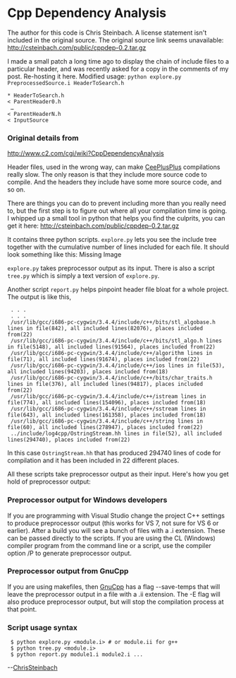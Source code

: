 # Cpp Dependency Analysis

The author for this code is Chris Steinbach. A license statement isn't included in the original source. The original source link seems unavailable:
http://csteinbach.com/public/cppdep-0.2.tar.gz

I made a small patch a long time ago to display the chain of include files to a particular header, and was recently asked for a copy in the comments of my post. Re-hosting it here.
Modified usage: `python explore.py PreprocessedSource.i HeaderToSearch.h`
```
* HeaderToSearch.h
< ParentHeader0.h
 …
< ParentHeaderN.h
< InputSource
```

### Original details from
http://www.c2.com/cgi/wiki?CppDependencyAnalysis


Header files, used in the wrong way, can make [CeePlusPlus](http://www.c2.com/cgi/wiki?CeePlusPlus) compilations really slow. The only reason is that they include more source code to compile. And the headers they include have some more source code, and so on.

There are things you can do to prevent including more than you really need to, but the first step is to figure out where all your compilation time is going. I whipped up a small tool in python that helps you find the culprits, you can get it here: http://csteinbach.com/public/cppdep-0.2.tar.gz

It contains three python scripts. `explore.py` lets you see the include tree together with the cumulative number of lines included for each file. It should look something like this:
Missing Image

`explore.py` takes preprocessor output as its input. There is also a script `tree.py` which is simply a text version of `explore.py`.

Another script `report.py` helps pinpoint header file bloat for a whole project. The output is like this,
```
 . . .
 . . .
 /usr/lib/gcc/i686-pc-cygwin/3.4.4/include/c++/bits/stl_algobase.h lines in file(842), all included lines(82076), places included from(22)
 /usr/lib/gcc/i686-pc-cygwin/3.4.4/include/c++/bits/stl_algo.h lines in file(5148), all included lines(91564), places included from(22)
 /usr/lib/gcc/i686-pc-cygwin/3.4.4/include/c++/algorithm lines in file(71), all included lines(91674), places included from(22)
 /usr/lib/gcc/i686-pc-cygwin/3.4.4/include/c++/ios lines in file(53), all included lines(94203), places included from(18)
 /usr/lib/gcc/i686-pc-cygwin/3.4.4/include/c++/bits/char_traits.h lines in file(376), all included lines(94817), places included from(22)
 /usr/lib/gcc/i686-pc-cygwin/3.4.4/include/c++/istream lines in file(774), all included lines(154096), places included from(18)
 /usr/lib/gcc/i686-pc-cygwin/3.4.4/include/c++/sstream lines in file(643), all included lines(161358), places included from(18)
 /usr/lib/gcc/i686-pc-cygwin/3.4.4/include/c++/string lines in file(60), all included lines(278947), places included from(22)
 ../include/log4cpp/OstringStream.hh lines in file(52), all included lines(294740), places included from(22)
```

In this case `OstringStream.hh` that has produced 294740 lines of code for compilation and it has been included in 22 different places.

All these scripts take preprocessor output as their input. Here's how you get hold of preprocessor output:

### Preprocessor output for Windows developers

If you are programming with Visual Studio change the project C++ settings to produce preprocessor output (this works for VS 7, not sure for VS 6 or earlier). After a build you will see a bunch of files with a .i extension. These can be passed directly to the scripts. If you are using the CL (Windows) compiler program from the command line or a script, use the compiler option /P to generate preprocessor output.

### Preprocessor output from GnuCpp

If you are using makefiles, then [GnuCpp](http://www.c2.com/cgi/wiki?GnuCpp) has a flag --save-temps that will leave the preprocessor output in a file with a .ii extension. The -E flag will also produce preprocessor output, but will stop the compilation process at that point.

### Script usage syntax
```
 $ python explore.py <module.i> # or module.ii for g++
 $ python tree.py <module.i>
 $ python report.py module1.i module2.i ...
```

--[ChrisSteinbach](http://www.c2.com/cgi/wiki?ChrisSteinbach)
